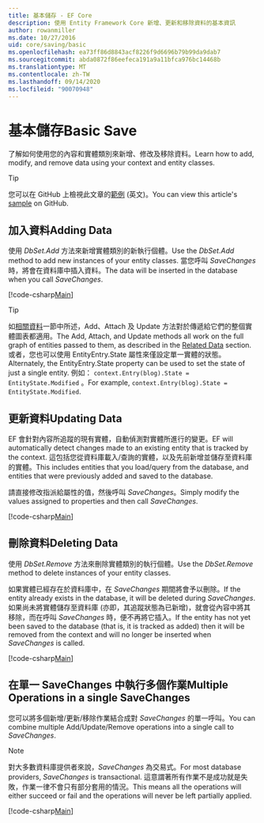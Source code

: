 ```yaml
---
title: 基本儲存 - EF Core
description: 使用 Entity Framework Core 新增、更新和移除資料的基本資訊
author: rowanmiller
ms.date: 10/27/2016
uid: core/saving/basic
ms.openlocfilehash: ea73ff86d8843acf8226f9d6696b79b99da9dab7
ms.sourcegitcommit: abda0872f86eefeca191a9a11bfca976bc14468b
ms.translationtype: MT
ms.contentlocale: zh-TW
ms.lasthandoff: 09/14/2020
ms.locfileid: "90070948"
---
```

# <a name="basic-save"></a><span data-ttu-id="17f4e-103">基本儲存</span><span class="sxs-lookup"><span data-stu-id="17f4e-103">Basic Save</span></span>

<span data-ttu-id="17f4e-104">了解如何使用您的內容和實體類別來新增、修改及移除資料。</span><span class="sxs-lookup"><span data-stu-id="17f4e-104">Learn how to add, modify, and remove data using your context and entity classes.</span></span>

> [!TIP]  
> <span data-ttu-id="17f4e-105">您可以在 GitHub 上檢視此文章的[範例](https://github.com/dotnet/EntityFramework.Docs/tree/master/samples/core/Saving/Basics/) \(英文\)。</span><span class="sxs-lookup"><span data-stu-id="17f4e-105">You can view this article's [sample](https://github.com/dotnet/EntityFramework.Docs/tree/master/samples/core/Saving/Basics/) on GitHub.</span></span>

## <a name="adding-data"></a><span data-ttu-id="17f4e-106">加入資料</span><span class="sxs-lookup"><span data-stu-id="17f4e-106">Adding Data</span></span>

<span data-ttu-id="17f4e-107">使用 *DbSet.Add* 方法來新增實體類別的新執行個體。</span><span class="sxs-lookup"><span data-stu-id="17f4e-107">Use the *DbSet.Add* method to add new instances of your entity classes.</span></span> <span data-ttu-id="17f4e-108">當您呼叫 *SaveChanges*時，將會在資料庫中插入資料。</span><span class="sxs-lookup"><span data-stu-id="17f4e-108">The data will be inserted in the database when you call *SaveChanges*.</span></span>

[!code-csharp[Main](../../../samples/core/Saving/Basics/Sample.cs#Add)]

> [!TIP]  
> <span data-ttu-id="17f4e-109">如[相關資料](xref:core/saving/related-data)一節中所述，Add、Attach 及 Update 方法對於傳遞給它們的整個實體圖表都適用。</span><span class="sxs-lookup"><span data-stu-id="17f4e-109">The Add, Attach, and Update methods all work on the full graph of entities passed to them, as described in the [Related Data](xref:core/saving/related-data) section.</span></span> <span data-ttu-id="17f4e-110">或者，您也可以使用 EntityEntry.State 屬性來僅設定單一實體的狀態。</span><span class="sxs-lookup"><span data-stu-id="17f4e-110">Alternately, the EntityEntry.State property can be used to set the state of just a single entity.</span></span> <span data-ttu-id="17f4e-111">例如： `context.Entry(blog).State = EntityState.Modified` 。</span><span class="sxs-lookup"><span data-stu-id="17f4e-111">For example, `context.Entry(blog).State = EntityState.Modified`.</span></span>

## <a name="updating-data"></a><span data-ttu-id="17f4e-112">更新資料</span><span class="sxs-lookup"><span data-stu-id="17f4e-112">Updating Data</span></span>

<span data-ttu-id="17f4e-113">EF 會針對內容所追蹤的現有實體，自動偵測對實體所進行的變更。</span><span class="sxs-lookup"><span data-stu-id="17f4e-113">EF will automatically detect changes made to an existing entity that is tracked by the context.</span></span> <span data-ttu-id="17f4e-114">這包括您從資料庫載入/查詢的實體，以及先前新增並儲存至資料庫的實體。</span><span class="sxs-lookup"><span data-stu-id="17f4e-114">This includes entities that you load/query from the database, and entities that were previously added and saved to the database.</span></span>

<span data-ttu-id="17f4e-115">請直接修改指派給屬性的值，然後呼叫 *SaveChanges*。</span><span class="sxs-lookup"><span data-stu-id="17f4e-115">Simply modify the values assigned to properties and then call *SaveChanges*.</span></span>

[!code-csharp[Main](../../../samples/core/Saving/Basics/Sample.cs#Update)]

## <a name="deleting-data"></a><span data-ttu-id="17f4e-116">刪除資料</span><span class="sxs-lookup"><span data-stu-id="17f4e-116">Deleting Data</span></span>

<span data-ttu-id="17f4e-117">使用 *DbSet.Remove* 方法來刪除實體類別的執行個體。</span><span class="sxs-lookup"><span data-stu-id="17f4e-117">Use the *DbSet.Remove* method to delete instances of your entity classes.</span></span>

<span data-ttu-id="17f4e-118">如果實體已經存在於資料庫中，在 *SaveChanges* 期間將會予以刪除。</span><span class="sxs-lookup"><span data-stu-id="17f4e-118">If the entity already exists in the database, it will be deleted during *SaveChanges*.</span></span> <span data-ttu-id="17f4e-119">如果尚未將實體儲存至資料庫 (亦即，其追蹤狀態為已新增)，就會從內容中將其移除，而在呼叫 *SaveChanges* 時，便不再將它插入。</span><span class="sxs-lookup"><span data-stu-id="17f4e-119">If the entity has not yet been saved to the database (that is, it is tracked as added) then it will be removed from the context and will no longer be inserted when *SaveChanges* is called.</span></span>

[!code-csharp[Main](../../../samples/core/Saving/Basics/Sample.cs#Remove)]

## <a name="multiple-operations-in-a-single-savechanges"></a><span data-ttu-id="17f4e-120">在單一 SaveChanges 中執行多個作業</span><span class="sxs-lookup"><span data-stu-id="17f4e-120">Multiple Operations in a single SaveChanges</span></span>

<span data-ttu-id="17f4e-121">您可以將多個新增/更新/移除作業結合成對 *SaveChanges* 的單一呼叫。</span><span class="sxs-lookup"><span data-stu-id="17f4e-121">You can combine multiple Add/Update/Remove operations into a single call to *SaveChanges*.</span></span>

> [!NOTE]  
> <span data-ttu-id="17f4e-122">對大多數資料庫提供者來說，*SaveChanges* 為交易式。</span><span class="sxs-lookup"><span data-stu-id="17f4e-122">For most database providers, *SaveChanges* is transactional.</span></span> <span data-ttu-id="17f4e-123">這意謂著所有作業不是成功就是失敗，作業一律不會只有部分套用的情況。</span><span class="sxs-lookup"><span data-stu-id="17f4e-123">This means  all the operations will either succeed or fail and the operations will never be left partially applied.</span></span>

[!code-csharp[Main](../../../samples/core/Saving/Basics/Sample.cs#MultipleOperations)]

